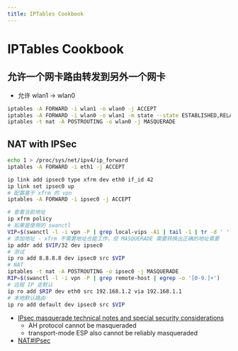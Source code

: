```yaml
---
title: IPTables Cookbook
---
```


# IPTables Cookbook


## 允许一个网卡路由转发到另外一个网卡

* 允许 wlan1 -> wlan0

```bash
iptables -A FORWARD -i wlan1 -o wlan0 -j ACCEPT
iptables -A FORWARD -i wlan0 -o wlan1 -m state --state ESTABLISHED,RELATED -j ACCEPT
iptables -t nat -A POSTROUTING -o wlan0 -j MASQUERADE
```

## NAT with IPSec

```bash
echo 1 > /proc/sys/net/ipv4/ip_forward
iptables -A FORWARD -i eth1 -j ACCEPT

ip link add ipsec0 type xfrm dev eth0 if_id 42
ip link set ipsec0 up
# 配置基于 xfrm 的 vpn
iptables -A FORWARD -i ipsec0 -j ACCEPT

# 查看当前地址
ip xfrm policy
# 如果是使用的 swanctl
VIP=$(swanctl -l -i vpn -P | grep local-vips -A1 | tail -1 | tr -d ' ')
# 添加地址 - xfrm 不需要地址也能工作，但 MASQUERADE 需要转换出正确的地址需要
ip addr add $VIP/32 dev ipsec0
# 测试
ip ro add 8.8.8.8 dev ipsec0 src $VIP
# NAT
iptables -t nat -A POSTROUTING -o ipsec0 -j MASQUERADE
RIP=$(swanctl -l -i vpn -P | grep remote-host | egrep -o '[0-9.]+')
# 远程 IP 走默认
ip ro add $RIP dev eth0 src 192.168.1.2 via 192.168.1.1
# 本地默认路由
ip ro add default dev ipsec0 src $VIP
```

* [IPsec masquerade technical notes and special security considerations](https://tldp.org/HOWTO/VPN-Masquerade-HOWTO-6.html)
  * AH protocol cannot be masqueraded
  * transport-mode ESP also cannot be reliably masqueraded
* [NAT#IPsec](https://en.wikipedia.org/wiki/NAT_traversal#IPsec)
